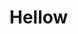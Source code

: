 <!DOCTYPE html>
<html>
    <head>
<title>ANJAYANII</title>
    </head>
    <body>
        <h1>Hellow</h1>
    </body>
</html>

